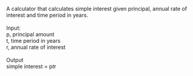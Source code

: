 A calculator that calculates simple interest given principal, annual rate of interest and time period in years.<br />
<br />
Input:<br />
   p, principal amount<br />
   t, time period in years<br />
   r, annual rate of interest<br />
<br />
Output<br />
   simple interest = p*t*r<br />
